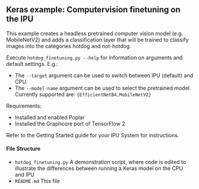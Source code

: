 Keras example: Computervision finetuning on the IPU
---------------------------------------------------

This example creates a headless pretrained computer vision model (e.g. MobileNetV2) and adds a classification layer that will be trained to classify images into the categories hotdog and not-hotdog.

Execute ``hotdog_finetuning.py --help`` for information on arguments and default settings.
E.g.:
* The ``--target`` argument can be used to switch between IPU (default) and CPU.
* The ``--model-name`` argument can be used to select the pretrained model. Currently supported are: ``{EfficientNetB4,MobileNetV2}``

Requirements:
* Installed and enabled Poplar
* Installed the Graphcore port of TensorFlow 2

Refer to the Getting Started guide for your IPU System for instructions.

#### File Structure
* `hotdog_finetuning.py` A demonstration script, where code is edited to illustrate the differences between running a Keras model on the CPU and IPU
* `README.md` This file

